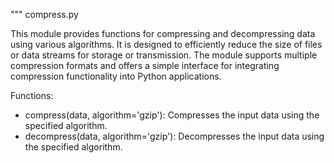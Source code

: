 """
compress.py

This module provides functions for compressing and decompressing data using various algorithms.
It is designed to efficiently reduce the size of files or data streams for storage or transmission.
The module supports multiple compression formats and offers a simple interface for integrating compression functionality into Python applications.

Functions:
- compress(data, algorithm='gzip'): Compresses the input data using the specified algorithm.
- decompress(data, algorithm='gzip'): Decompresses the input data using the specified algorithm.

